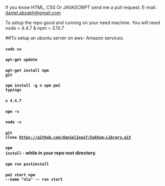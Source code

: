 If you know HTML, CSS Or JAVASCRIPT send me a pull request.
E-mail: daniel.abzakh@gmail.com

To setup the repo good and running on your need machine. You will need node = 4.4.7 & npm = 3.10.7

##To setup an ubuntu server on aws- Amazon services:

#### <code>sudo su</code>
#### <code>apt-get update</code>
#### <code>apt-get install npm git</code>
#### <code>npm install -g n npm pm2 typings</code>
#### <code>n 4.4.7</code>
#### <code>npm -v</code>
#### <code>node -v</code>
#### <code>git clone https://github.com/danielinux7/Sukhum-Library.git</code>
#### <code>npm install</code> - while in your repo root directory.
#### <code>npm run postinstall</code>
#### <code>pm2 start npm --name "nla" -- run start</code>
